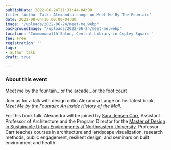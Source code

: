 ```yaml
---
publishDate: 2022-06-24T11:31:44-04:00
title: 'Author Talk: Alexandra Lange on Meet Me By The Fountain'
date: 2022-08-04T16:00:00-04:00
image: "/uploads/2022-06-24/meet-me.webp"
backgroundImage: "/uploads/2022-06-24/meet-me.webp"
location: 'Commonwealth Salon, Central Library in Copley Square '
fee: Free
registration: ''
tags:
- author talk
draft: true

---
```

### About this event 

Meet me by the fountain...or the arcade...or the foot court 

Join us for a talk with design critic Alexandra Lange on her latest book, [_Meet Me by the Fountain: An Inside History of the Mall_](https://www.bloomsbury.com/us/meet-me-by-the-fountain-9781635576023/). 

For this book talk, Alexandra will be joined by [Sara Jensen Carr](https://camd.northeastern.edu/faculty/sara-jensen-carr/), Assistant Professor of Architecture and the Program Director for the [Master of Design in Sustainable Urban Environments at Northeastern University](https://camd.northeastern.edu/program/design-for-sustainable-urban-environments-mdes-suen/). Professor Carr teaches courses in architecture and landscape visualization, research methods, public engagement, resilient design, and seminars on built environment and health.
